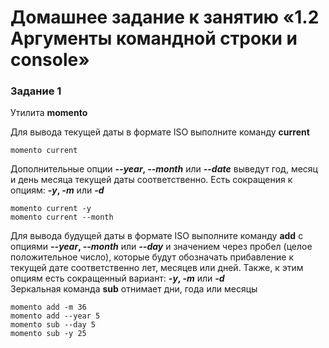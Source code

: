 # Домашнее задание к занятию «1.2 Аргументы командной строки и console»

### Задание 1
Утилита __momento__
  
Для вывода текущей даты в формате ISO выполните команду __current__
```
momento current
```
Дополнительные опции **_--year_, _--month_** или **_--date_** выведут год, месяц и день месяца текущей даты соответственно. Есть сокращения к опциям: **_-y_, _-m_** или **_-d_**
```
momento current -y
momento current --month
```
Для вывода будущей даты в формате ISO выполните команду __add__ с опциями **_--year_, _--month_** или **_--day_** и значением через пробел (целое положительное число), 
которыe будут обозначать прибавление к текущей дате соответственно лет, месяцев или дней. Также, к этим опциям есть сокращенный вариант: **_-y_, _-m_** или **_-d_**  
Зеркальная команда __sub__ отнимает дни, года или месяцы
```
momento add -m 36
momento add --year 5
momento sub --day 5
momento sub -y 25
```
